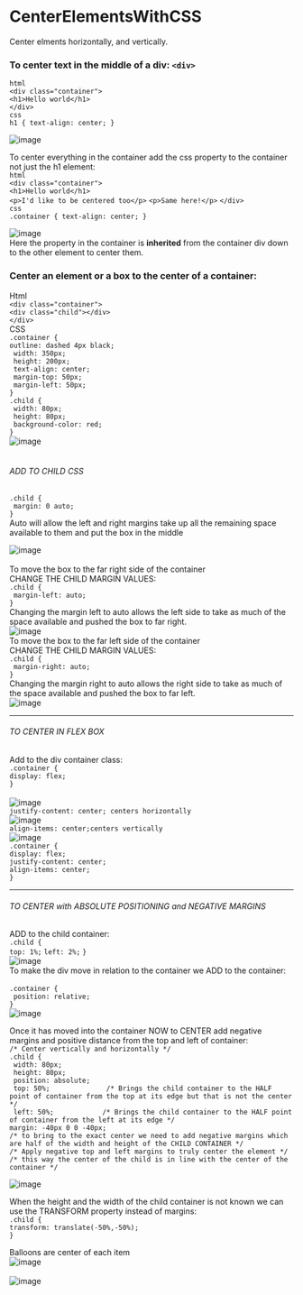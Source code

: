 # CenterElementsWithCSS
Center elments horizontally, and vertically.

### To center text in the middle of a div: `<div>` <br>
`html` <br>
`<div class="container">`<br>
 `<h1>Hello world</h1>`<br>
`</div>` <br>
`css` <br>
 `h1 { text-align: center; }` <br>

![image](https://github.com/nafizjiwa/CenterElementsWithCSS/assets/56348190/a2a492c3-df59-4211-abf8-afa02cf85bfb)
<br>

To center everything in the container add the css property to the container not just the h1 element:<br>
`html` <br>
`<div class="container">`<br>
 `<h1>Hello world</h1>`<br> 
 `<p>I'd like to be centered too</p>`
 `<p>Same here!</p>`
`</div>` <br>
`css` <br>
 `.container { text-align: center; }` <br>

![image](https://github.com/nafizjiwa/CenterElementsWithCSS/assets/56348190/36e46f00-b6d7-42c2-bfb5-bcd24eb98675)<br>
Here the property in the container is **inherited** from the container div down to the other element to center them. 

### Center an element or a box to the center of a container:<br>
Html<br>
 `<div class="container">`<br>
        `<div class="child"></div>`<br>
 `</div>`<br>
 CSS <br>
 `.container {`<br>
    `outline: dashed 4px black;`<br>
   ` width: 350px;`<br>
   ` height: 200px;`<br>
   ` text-align: center;`<br>
   ` margin-top: 50px;`<br>
   ` margin-left: 50px;`<br>
`} `<br>
`.child {`<br>
   ` width: 80px;`<br>
   ` height: 80px;`<br>
   ` background-color: red;`<br>
`}`<br>
![image](https://github.com/nafizjiwa/CenterElementsWithCSS/assets/56348190/562e6c1f-43ff-45a0-a1b5-48b7d272f6ec)<br><br>
 ###### ADD TO CHILD CSS<br>
`.child {`<br>
   ` margin: 0 auto;`<br>
`}`<br>
Auto will allow the left and right margins take up all the remaining space available to them and put the box in the middle<br>

![image](https://github.com/nafizjiwa/CenterElementsWithCSS/assets/56348190/0479d6b8-cff4-4c7b-936b-e640c26e082e)<br>
<br>
To move the box to the far right side of the container<br>
CHANGE THE CHILD MARGIN VALUES:<br>
`.child {`<br>
   ` margin-left: auto;`<br>
`}`<br>
Changing the margin left to auto allows the left side to take as much of the space available and pushed the box to far right.<br>
![image](https://github.com/nafizjiwa/CenterElementsWithCSS/assets/56348190/d33a1fe6-8d35-4b98-b7ba-320f96996792)<br>
To move the box to the far left side of the container<br>
CHANGE THE CHILD MARGIN VALUES:<br>
`.child {`<br>
   ` margin-right: auto;`<br>
`}`<br>
Changing the margin right to auto allows the right side to take as much of the space available and pushed the box to far left.<br>
![image](https://github.com/nafizjiwa/CenterElementsWithCSS/assets/56348190/db675877-be3e-4ef2-9f1e-c68a0d119f8a)
***
###### TO CENTER IN FLEX BOX<br>
 Add to the div container class:<br>
  `.container {`<br>
  `display: flex;`<br>
   `}`<br>    
 ![image](https://github.com/nafizjiwa/CenterElementsWithCSS/assets/56348190/56b34dcf-ad9a-4865-846f-44e7567a9249)<br>
 `justify-content: center; centers horizontally` <br>
 ![image](https://github.com/nafizjiwa/CenterElementsWithCSS/assets/56348190/42ba381e-5706-41be-9286-c8cfb6897ec0)<br>
 `align-items: center;centers vertically` <br>
 ![image](https://github.com/nafizjiwa/CenterElementsWithCSS/assets/56348190/82ed127d-8e1b-4133-9f01-e69320ff0449)<br>
 `.container {`<br>
  `display: flex;`<br>
   `justify-content: center;`<br>
   `align-items: center;`<br>
   `}`<br>
***
 ###### TO CENTER with ABSOLUTE POSITIONING and NEGATIVE MARGINS <br>
 ADD to the child container:<br>
 `.child {`<br>
 `top: 1%;`
 `left: 2%;`
`}`<br>
![image](https://github.com/nafizjiwa/CenterElementsWithCSS/assets/56348190/deaa7a99-e84c-458f-8e02-b46ad8e4fe01)<br>
To make the div move in relation to the container we ADD to the container:<br>    
`.container {`<br>
` position: relative;`<br>
`}`<br>
![image](https://github.com/nafizjiwa/CenterElementsWithCSS/assets/56348190/8c5907c4-5143-4098-8100-ebecaaeff7c1)<br>

Once it has moved into the container NOW to CENTER add negative margins and positive distance from the top and left of container:<br>
`/* Center vertically and horizontally */`<br>
`.child {`<br>
` width: 80px;`<br>
` height: 80px;`<br>
` position: absolute;`<br>
` top: 50%;              /* Brings the child container to the HALF point of container from the top at its edge but that is not the center */`<br>
` left: 50%;            /* Brings the child container to the HALF point of container from the left at its edge */`<br>
` margin: -40px 0 0 -40px; `<br>
`/* to bring to the exact center we need to add negative margins which are half of the width and height of the CHILD CONTAINER */`<br>
`/* Apply negative top and left margins to truly center the element */`<br>
`/* this way the center of the child is in line with the center of the container */`<br>

![image](https://github.com/nafizjiwa/CenterElementsWithCSS/assets/56348190/dc9fcfe6-3492-4daf-99b1-f21f686a341a)<br>

When the height and the width of the child container is not known we can use the TRANSFORM property instead of margins:<br>
`.child {`<br>
`transform: translate(-50%,-50%);`<br>
`}`<br>

Balloons are center of each item<br>
![image](https://github.com/nafizjiwa/CenterElementsWithCSS/assets/56348190/c6e55e6c-20af-4325-a21b-6dbbae50a3a5)<br><br>
![image](https://github.com/nafizjiwa/CenterElementsWithCSS/assets/56348190/0b42ec8a-c0a7-42c6-aab2-35d40d9c9c67)








 
 





 










